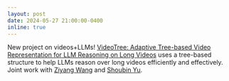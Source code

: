 ```yaml
---
layout: post
date: 2024-05-27 21:00:00-0400
inline: true
---
```


New project on videos+LLMs! [VideoTree: Adaptive Tree-based Video
Representation for LLM Reasoning on Long Videos](https://videotree2024.github.io) uses a tree-based structure to help LLMs reason over long videos efficiently and effectively. Joint work with [Ziyang Wang](https://ziyangw2000.github.io) and [Shoubin Yu](https://yui010206.github.io).
